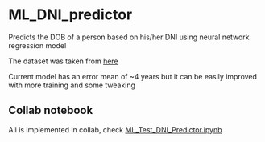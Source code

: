 # ML_DNI_predictor
Predicts the DOB of a person based on his/her DNI using neural network regression model 

The dataset was taken from [here](https://www.unc.edu.ar/sites/default/files/LISTADO%20%20BECARIOS%20FU%202017_web.xls)

Current model has an error mean of ~4 years but it can be easily improved with more training and some tweaking 

## Collab notebook

All is implemented in collab, check [ML_Test_DNI_Predictor.ipynb](https://github.com/gipsh/ML_DNI_predictor/blob/main/ML_Test_DNI_Predictor.ipynb)










